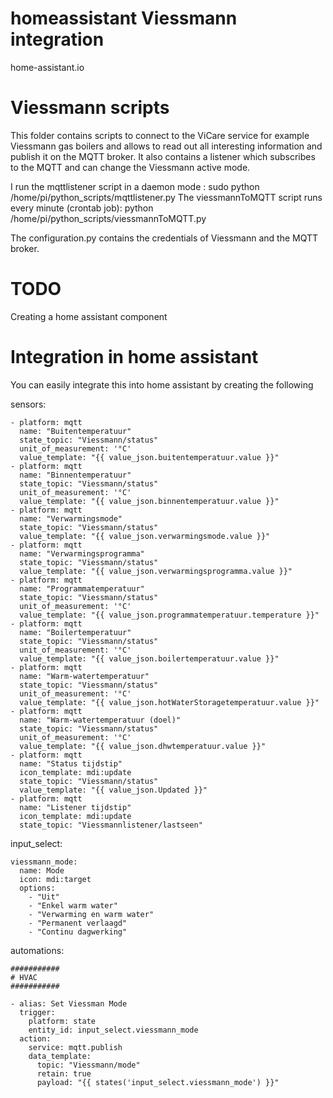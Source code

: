 # homeassistant Viessmann integration
home-assistant.io

# Viessmann scripts
This folder contains scripts to connect to the ViCare service for example Viessmann gas boilers and allows to read out all interesting information and publish it on the MQTT broker.
It also contains a listener which subscribes to the MQTT and can change the Viessmann active mode.

I run the mqttlistener script in a daemon mode : sudo python /home/pi/python_scripts/mqttlistener.py
The viessmannToMQTT script runs every minute (crontab job): python /home/pi/python_scripts/viessmannToMQTT.py

The configuration.py contains the credentials of Viessmann and the MQTT broker.

# TODO
Creating a home assistant component

# Integration in home assistant
You can easily integrate this into home assistant by creating the following 

sensors:
```
- platform: mqtt
  name: "Buitentemperatuur"
  state_topic: "Viessmann/status"
  unit_of_measurement: '°C'
  value_template: "{{ value_json.buitentemperatuur.value }}"
- platform: mqtt
  name: "Binnentemperatuur"
  state_topic: "Viessmann/status"
  unit_of_measurement: '°C'
  value_template: "{{ value_json.binnentemperatuur.value }}"
- platform: mqtt
  name: "Verwarmingsmode"
  state_topic: "Viessmann/status"
  value_template: "{{ value_json.verwarmingsmode.value }}"
- platform: mqtt
  name: "Verwarmingsprogramma"
  state_topic: "Viessmann/status"
  value_template: "{{ value_json.verwarmingsprogramma.value }}"
- platform: mqtt
  name: "Programmatemperatuur"
  state_topic: "Viessmann/status"
  unit_of_measurement: '°C'
  value_template: "{{ value_json.programmatemperatuur.temperature }}"
- platform: mqtt
  name: "Boilertemperatuur"
  state_topic: "Viessmann/status"
  unit_of_measurement: '°C'
  value_template: "{{ value_json.boilertemperatuur.value }}"
- platform: mqtt
  name: "Warm-watertemperatuur"
  state_topic: "Viessmann/status"
  unit_of_measurement: '°C'
  value_template: "{{ value_json.hotWaterStoragetemperatuur.value }}"
- platform: mqtt
  name: "Warm-watertemperatuur (doel)"
  state_topic: "Viessmann/status"
  unit_of_measurement: '°C'
  value_template: "{{ value_json.dhwtemperatuur.value }}"
- platform: mqtt
  name: "Status tijdstip"
  icon_template: mdi:update
  state_topic: "Viessmann/status"
  value_template: "{{ value_json.Updated }}"
- platform: mqtt
  name: "Listener tijdstip"
  icon_template: mdi:update
  state_topic: "Viessmannlistener/lastseen"
```

input_select:
```
viessmann_mode:
  name: Mode
  icon: mdi:target
  options:
    - "Uit"
    - "Enkel warm water"
    - "Verwarming en warm water"
    - "Permanent verlaagd"
    - "Continu dagwerking"
```

automations:
```
###########
# HVAC
###########

- alias: Set Viessman Mode
  trigger:
    platform: state
    entity_id: input_select.viessmann_mode
  action:
    service: mqtt.publish
    data_template:
      topic: "Viessmann/mode"
      retain: true
      payload: "{{ states('input_select.viessmann_mode') }}"
```

